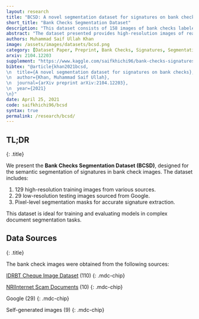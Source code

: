 ```yaml
---
layout: research
title: "BCSD: A novel segmentation dataset for signatures on bank checks"
short_title: "Bank Checks Segmentation Dataset"
description: "This dataset consists of 158 images of bank checks labeled with segmentation masks for handwritten signatures on the checks."
abstract: "The dataset presented provides high-resolution images of real, filled out bank checks containing various complex backgrounds, and handwritten text and signatures in the respective fields, along with both pixel-level and patch-level segmentation masks for the signatures on the checks. The images of bank checks were obtained from different sources, including other publicly available check datasets, publicly available images on the internet, as well as scans and images of real checks. Using the GIMP graphics software, pixel-level segmentation masks for signatures on these checks were manually generated as binary images. An automated script was then used to generate patch-level masks. The dataset was created to train and test networks for extracting signatures from bank checks and other similar documents with very complex backgrounds."
authors: Muhammad Saif Ullah Khan
image: /assets/images/datasets/bcsd.png
category: [Dataset Paper, Preprint, Bank Checks, Signatures, Segmentation, Kaggle Dataset]
arxiv: 2104.12203
supplement: "https://www.kaggle.com/saifkhichi96/bank-checks-signatures-segmentation-dataset"
bibtex: "@article{khan2021bcsd,
\n  title={A novel segmentation dataset for signatures on bank checks},
\n  author={Khan, Muhammad Saif Ullah},
\n  journal={arXiv preprint arXiv:2104.12203},
\n  year={2021}
\n}"
date: April 25, 2021
code: saifkhichi96/bcsd
syntax: true
permalink: /research/bcsd/
---
```


<!-- TL;DR -->
## TL;DR
{: .title}

We present the **Bank Checks Segmentation Dataset (BCSD)**, designed for the semantic segmentation of signatures in bank check images. The dataset includes:

1. 129 high-resolution training images from various sources.
2. 29 low-resolution testing images sourced from Google.
3. Pixel-level segmentation masks for accurate signature extraction.

This dataset is ideal for training and evaluating models in complex document segmentation tasks.

## Data Sources
{: .title}

The bank check images were obtained from the following sources:

[IDRBT Cheque Image Dataset](//www.idrbt.ac.in/idrbt-cheque-image-dataset/) (110)
{: .mdc-chip}

[NRIInternet Scam Documents](//nriinternet.com/NRI_Alerts/Nigeria/30%20phony%20documents%20used%20in%20Nigerian%204-1-9%20frauds%20and%20car%20buying%20scams_files/30%20phony%20documents%20used%20in%20Nigerian%204-1-9%20frauds%20and%20car%20buying%20scams.htm) (10)
{: .mdc-chip}

Google (29)
{: .mdc-chip}

Self-generated images (9)
{: .mdc-chip}
